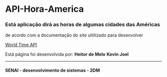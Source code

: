 # API-Hora-America
### Está aplicação dirá as horas de algumas cidades das Américas
de acordo com a documentação do site ultilizado para desenvolver

[World Time API](https://worldtimeapi.org/)

Está página foi desenvolvida por:
**Heitor de Melo**
**Kevin Joel**

---

#### SENAI - desenvolvimento de sistemas - 2DM
